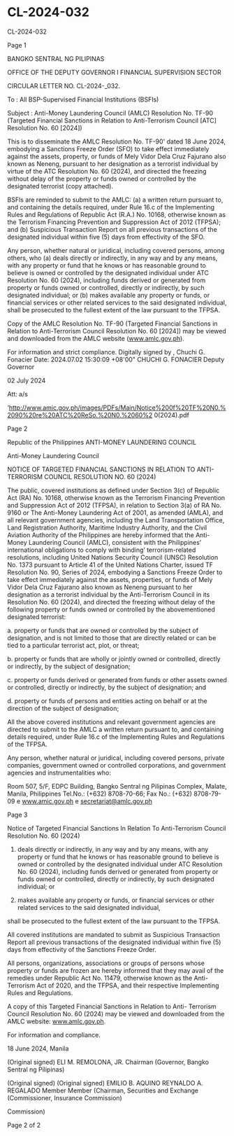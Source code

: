 # CL-2024-032

CL-2024-032

Page 1

BANGKO SENTRAL NG PILIPINAS

OFFICE OF THE DEPUTY GOVERNOR I FINANCIAL SUPERVISION SECTOR

CIRCULAR LETTER NO. CL-2024-_032.

To : All BSP-Supervised Financial Institutions (BSFIs)

Subject : Anti-Money Laundering Council (AMLC) Resolution No. TF-90 (Targeted Financial Sanctions in Relation to Anti-Terrorism Council [ATC] Resolution No. 60 [2024])

This is to disseminate the AMLC Resolution No. TF-90' dated 18 June 2024, embodying a Sanctions Freeze Order (SFO) to take effect immediately against the assets, property, or funds of Mely Vidor Dela Cruz Fajurano also known as Neneng, pursuant to her designation as a terrorist individual by virtue of the ATC Resolution No. 60 (2024), and directed the freezing without delay of the property or funds owned or controlled by the designated terrorist (copy attached).

BSFls are reminded to submit to the AMLC: (a) a written return pursuant to, and containing the details required, under Rule 16.c of the Implementing Rules and Regulations of Republic Act (R.A.) No. 10168, otherwise known as the Terrorism Financing Prevention and Suppression Act of 2012 (TFPSA); and (b) Suspicious Transaction Report on all previous transactions of the designated individual within five (5) days from effectivity of the SFO.

Any person, whether natural or juridical, including covered persons, among others, who (a) deals directly or indirectly, in any way and by any means, with any property or fund that he knows or has reasonable ground to believe is owned or controlled by the designated individual under ATC Resolution No. 60 (2024), including funds derived or generated from property or funds owned or controlled, directly or indirectly, by such designated individual; or (b) makes available any property or funds, or financial services or other related services to the said designated individual, shall be prosecuted to the fullest extent of the law pursuant to the TFPSA.

Copy of the AMLC Resolution No. TF-90 (Targeted Financial Sanctions in Relation to Anti-Terrorism Council Resolution No. 60 [2024]) may be viewed and downloaded from the AMLC website (www.amlc.gov.ph).

For information and strict compliance. Digitally signed by , Chuchi G. Fonacier Date: 2024.07.02 15:30:09 +08'00" CHUCHI G. FONACIER Deputy Governor

02 July 2024

Att: a/s

‘http://www.amic.gov.ph/images/PDFs/Main/Notice%200f%20TF%20N0.%2090%20re%20ATC%20ReSo.%20N0.%2060%2 0(2024).pdf

Page 2

Republic of the Philippines ANTI-MONEY LAUNDERING COUNCIL

Anti-Money Laundering Council

NOTICE OF TARGETED FINANCIAL SANCTIONS IN RELATION TO ANTI-TERRORISM COUNCIL RESOLUTION NO. 60 (2024)

The public, covered institutions as defined under Section 3(c) of Republic Act (RA) No. 10168, otherwise known as the Terrorism Financing Prevention and Suppression Act of 2012 (TFPSA), in relation to Section 3(a) of RA No. 9160 or The Anti-Money Laundering Act of 2001, as amended (AMLA), and all relevant government agencies, including the Land Transportation Office, Land Registration Authority, Maritime Industry Authority, and the Civil Aviation Authority of the Philippines are hereby informed that the Anti- Money Laundering Council (AMLC), consistent with the Philippines’ international obligations to comply with binding’ terrorism-related resolutions, including United Nations Security Council (UNSC) Resolution No. 1373 pursuant to Article 41 of the United Nations Charter, issued TF Resolution No. 90, Series of 2024, embodying a Sanctions Freeze Order to take effect immediately against the assets, properties, or funds of Mely Vidor Dela Cruz Fajurano also known as Neneng pursuant to her designation as a terrorist individual by the Anti-Terrorism Council in its Resolution No. 60 (2024), and directed the freezing without delay of the following property or funds owned or controlled by the abovementioned designated terrorist:

a. property or funds that are owned or controlled by the subject of designation, and is not limited to those that are directly related or can be tied to a particular terrorist act, plot, or threat;

b. property or funds that are wholly or jointly owned or controlled, directly or indirectly, by the subject of designation;

c. property or funds derived or generated from funds or other assets owned or controlled, directly or indirectly, by the subject of designation; and

d. property or funds of persons and entities acting on behalf or at the direction of the subject of designation;

All the above covered institutions and relevant government agencies are directed to submit to the AMLC a written return pursuant to, and containing details required, under Rule 16.c of the Implementing Rules and Regulations of the TFPSA.

Any person, whether natural or juridical, including covered persons, private companies, government owned or controlled corporations, and government agencies and instrumentalities who:

Room 507, 5/F, EDPC Building, Bangko Sentral ng Pilipinas Complex, Malate, Manila, Philippines Tel.No.: (+632) 8708-70-66; Fax No.: (+632) 8708-79-09 e www.amic.gov.ph e secretariat@amlc.gov.ph

Page 3

Notice of Targeted Financial Sanctions In Relation To Anti-Terrorism Council Resolution No. 60 (2024)

1. deals directly or indirectly, in any way and by any means, with any property or fund that he knows or has reasonable ground to believe is owned or controlled by the designated individual under ATC Resolution No. 60 (2024), including funds derived or generated from property or funds owned or controlled, directly or indirectly, by such designated individual; or

2. makes available any property or funds, or financial services or other related services to the said designated individual,

shall be prosecuted to the fullest extent of the law pursuant to the TFPSA.

All covered institutions are mandated to submit as Suspicious Transaction Report all previous transactions of the designated individual within five (5) days from effectivity of the Sanctions Freeze Order.

All persons, organizations, associations or groups of persons whose property or funds are frozen are hereby informed that they may avail of the remedies under Republic Act No. 11479, otherwise known as the Anti- Terrorism Act of 2020, and the TFPSA, and their respective Implementing Rules and Regulations.

A copy of this Targeted Financial Sanctions in Relation to Anti- Terrorism Council Resolution No. 60 (2024) may be viewed and downloaded from the AMLC website: www.amlc.gov.ph.

For information and compliance.

18 June 2024, Manila

(Original signed) ELI M. REMOLONA, JR. Chairman (Governor, Bangko Sentral ng Pilipinas)

(Original signed) (Original signed) EMILIO B. AQUINO REYNALDO A. REGALADO Member Member (Chairman, Securities and Exchange (Commissioner, Insurance Commission)

Commission)

Page 2 of 2